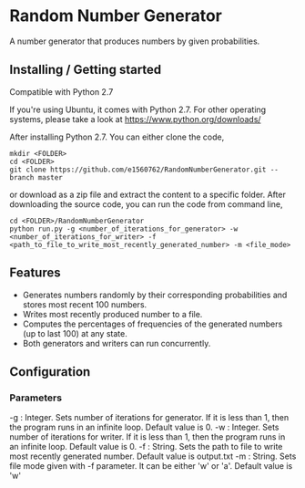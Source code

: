 # Random Number Generator
A number generator that produces numbers by given probabilities.

## Installing / Getting started
Compatible with Python 2.7

If you're using Ubuntu, it comes with Python 2.7. For other operating systems, please take a look at https://www.python.org/downloads/

After installing Python 2.7. You can either clone the code,

```shell
mkdir <FOLDER>
cd <FOLDER>
git clone https://github.com/e1560762/RandomNumberGenerator.git --branch master
```

or download as a zip file and extract the content to a specific folder.
After downloading the source code, you can run the code from command line,

```shell
cd <FOLDER>/RandomNumberGenerator
python run.py -g <number_of_iterations_for_generator> -w <number_of_iterations_for_writer> -f <path_to_file_to_write_most_recently_generated_number> -m <file_mode>
```

## Features
* Generates numbers randomly by their corresponding probabilities and stores most recent 100 numbers.
* Writes most recently produced number to a file.
* Computes the percentages of frequencies of the generated numbers (up to last 100) at any state.
* Both generators and writers can run concurrently.

## Configuration

### Parameters
-g : Integer. Sets number of iterations for generator. If it is less than 1, then the program runs in an infinite loop. Default value is 0. 
-w : Integer. Sets number of iterations for writer. If it is less than 1, then the program runs in an infinite loop. Default value is 0.
-f : String. Sets the path to file to write most recently generated number. Default value is output.txt
-m : String. Sets file mode given with -f parameter. It can be either 'w' or 'a'. Default value is 'w'